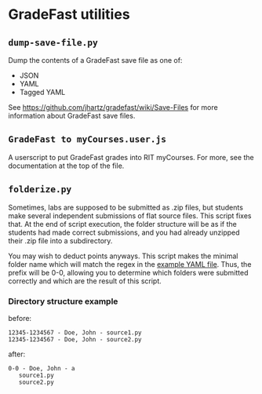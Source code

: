 # GradeFast utilities

## `dump-save-file.py`

Dump the contents of a GradeFast save file as one of:
- JSON
- YAML
- Tagged YAML

See https://github.com/jhartz/gradefast/wiki/Save-Files for more information about GradeFast save
files.

## `GradeFast to myCourses.user.js`

A userscript to put GradeFast grades into RIT myCourses. For more, see the documentation at the top
of the file.

## `folderize.py`

Sometimes, labs are supposed to be submitted as .zip files, but students make several independent
submissions of flat source files. This script fixes that. At the end of script execution, the
folder structure will be as if the students had made correct submissions, and you had already
unzipped their .zip file into a subdirectory.

You may wish to deduct points anyways. This script makes the minimal folder name which will match
the regex in the [example YAML file](https://github.com/jhartz/gradefast/wiki/YAML-Format#example).
Thus, the prefix will be 0-0, allowing you to determine which folders were submitted correctly and
which are the result of this script.

### Directory structure example

before:

    12345-1234567 - Doe, John - source1.py
    12345-1234567 - Doe, John - source2.py

after:

    0-0 - Doe, John - a
       source1.py
       source2.py
